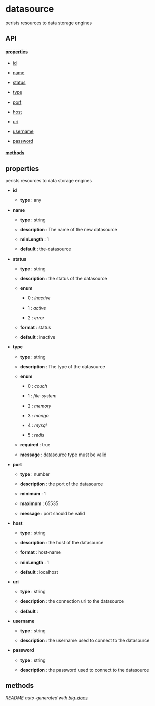 # datasource

perists resources to data storage engines

## API

#### [properties](#datasource-properties)

  - [id](#datasource-properties-id)

  - [name](#datasource-properties-name)

  - [status](#datasource-properties-status)

  - [type](#datasource-properties-type)

  - [port](#datasource-properties-port)

  - [host](#datasource-properties-host)

  - [uri](#datasource-properties-uri)

  - [username](#datasource-properties-username)

  - [password](#datasource-properties-password)


#### [methods](#datasource-methods)


<a name="datasource-properties"></a>

## properties 
perists resources to data storage engines

- **id** 

  - **type** : any

- **name** 

  - **type** : string

  - **description** : The name of the new datasource

  - **minLength** : 1

  - **default** : the-datasource

- **status** 

  - **type** : string

  - **description** : the status of the datasource

  - **enum**

    - 0 : *inactive*

    - 1 : *active*

    - 2 : *error*

  - **format** : status

  - **default** : inactive

- **type** 

  - **type** : string

  - **description** : The type of the datasource

  - **enum**

    - 0 : *couch*

    - 1 : *file-system*

    - 2 : *memory*

    - 3 : *mongo*

    - 4 : *mysql*

    - 5 : *redis*

  - **required** : true

  - **message** : datasource type must be valid

- **port** 

  - **type** : number

  - **description** : the port of the datasource

  - **minimum** : 1

  - **maximum** : 65535

  - **message** : port should be valid

- **host** 

  - **type** : string

  - **description** : the host of the datasource

  - **format** : host-name

  - **minLength** : 1

  - **default** : localhost

- **uri** 

  - **type** : string

  - **description** : the connection uri to the datasource

  - **default** : 

- **username** 

  - **type** : string

  - **description** : the username used to connect to the datasource

- **password** 

  - **type** : string

  - **description** : the password used to connect to the datasource


<a name="datasource-methods"></a> 

## methods 


*README auto-generated with [big-docs](https://github.com/bigcompany/big/tree/master/resources/docs)*